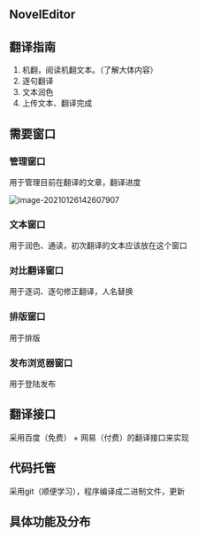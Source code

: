 ## NovelEditor

## 翻译指南

1. 机翻，阅读机翻文本。（了解大体内容）
2. 逐句翻译
3. 文本润色
4. 上传文本、翻译完成

## 需要窗口

### 管理窗口

用于管理目前在翻译的文章，翻译进度

![image-20210126142607907](C:\Users\Askia\AppData\Roaming\Typora\typora-user-images\image-20210126142607907.png)

### 文本窗口

用于润色、通读，初次翻译的文本应该放在这个窗口



### 对比翻译窗口

用于逐词、逐句修正翻译，人名替换

### 排版窗口

用于排版

### 发布浏览器窗口

用于登陆发布

## 翻译接口

采用百度（免费） + 网易（付费）的翻译接口来实现

## 代码托管

采用git（顺便学习），程序编译成二进制文件，更新

## 具体功能及分布





